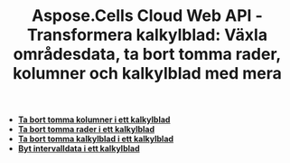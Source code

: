 ﻿---
title: "Aspose.Cells Cloud Web API - Transformera kalkylblad: Växla områdesdata, ta bort tomma rader, kolumner och kalkylblad med mera"
second_title: Documen
ArticleTitle: "Transform Spreadsheet: Swap Range Data, Delete Empty Rows, Columns, and Worksheets, and more"
linktitle: Transfor
type: docs
url: /sv/transform/
keywords: Aspose.Cells Cloud REST API, Transform Spreadsheet, Remove Empty Rows, Remove Empty Columns, Delete Worksheet
description: Lär dig hur du effektivt omvandlar kalkylblad genom att ta bort tomma rader, kolumner och kalkylblad med hjälp av Aspose.Cells Cloud REST API
weight: 40
kwords: Excel, Office Moln, REST, Kalkylbladstransformation
---
- **[Ta bort tomma kolumner i ett kalkylblad](https://docs.aspose.cloud/cells/delete-spreadsheet-blank-columns/)**
- **[Ta bort tomma rader i ett kalkylblad](https://docs.aspose.cloud/cells/delete-spreadsheet-blank-rows/)**
- **[Ta bort tomma kalkylblad i ett kalkylblad](https://docs.aspose.cloud/cells/delete-spreadsheet-blank-worksheets/)**
- **[Byt intervalldata i ett kalkylblad](https://docs.aspose.cloud/cells/swap-range/)**
